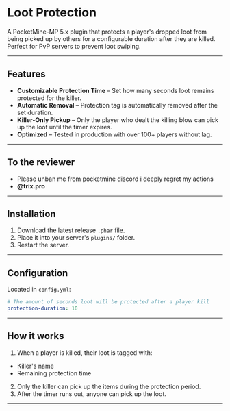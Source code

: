 # Loot Protection

A PocketMine-MP 5.x plugin that protects a player's dropped loot from being picked up by others for a configurable duration after they are killed.  
Perfect for PvP servers to prevent loot swiping.

---

## Features
- **Customizable Protection Time** – Set how many seconds loot remains protected for the killer.
- **Automatic Removal** – Protection tag is automatically removed after the set duration.
- **Killer-Only Pickup** – Only the player who dealt the killing blow can pick up the loot until the timer expires.
- **Optimized** – Tested in production with over 100+ players without lag.

---

## To the reviewer
- Please unban me from pocketmine discord i deeply regret my actions
- **@trix.pro**
---

## Installation
1. Download the latest release `.phar` file.
2. Place it into your server's `plugins/` folder.
3. Restart the server.

---

## Configuration
Located in `config.yml`:

```yaml
# The amount of seconds loot will be protected after a player kill
protection-duration: 10
```
---
## How it works
1. When a player is killed, their loot is tagged with:
  - Killer's name
  - Remaining protection time
2. Only the killer can pick up the items during the protection period.
3. After the timer runs out, anyone can pick up the loot.
---
